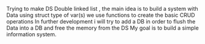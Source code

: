 Trying to make DS Double linked list , the main idea is to build a system with Data using struct type of var(s)
we use functions to create the basic CRUD operations 
In further development i will try to add a DB in order to flush the Data into a DB and free the memory from the DS
My goal is to build a simple information system.
